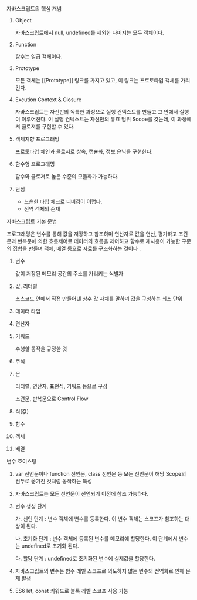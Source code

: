 자바스크립트의 핵심 개념



1. Object 

   자바스크립트에서 null, undefined를 제외한 나머지는 모두 객체이다. 

2. Function

   함수는 일급 객체이다. 

3. Prototype

   모든 객체는 [[Prototype]] 링크를 가지고 있고, 이 링크는 프로토타입 객체를 가리킨다.

4. Excution Context & Closure

   자바스크립트는 자신만의 독특한 과정으로 실행 컨텍스트를 만들고 그 안에서 실행이 이루어진다. 이 실행 컨텍스트는 자신만의 유효 범위 Scope를 갖는데, 이 과정에서 클로저를 구현할 수 있다. 

5. 객체지향 프로그래밍

   프로토타입 체인과 클로저로 상속, 캡슐화, 정보 은닉을 구현한다.

6. 함수형 프로그래밍

   함수와 클로저로 높은 수준의 모듈화가 가능하다. 

7. 단점

   - 느슨한 타입 체크로 디버깅이 어렵다. 
   - 전역 객체의 존재





자바스크립트 기본 문법

프로그래밍은 변수를 통해 값을 저장하고 참조하며 연산자로 값을 연산, 평가하고 조건문과 반복문에 의한 흐름제어로 데이터의 흐름을 제어하고 함수로 재사용이 가능한 구문의 집합을 만들며 객체, 배열 등으로 자료를 구조화하는 것이다 .



1. 변수 

   값이 저장된 메모리 공간의 주소를 가리키는 식별자

2. 값, 리터럴

   소스코드 안에서 직접 만들어낸 상수 값 자체를 말하며 값을 구성하는 최소 단위

3. 데이터 타입

4. 연산자

5. 키워드

   수행할 동작을 규정한 것

6. 주석

7. 문

   리터럴, 연산자, 표현식, 키워드 등으로 구성

   조건문, 반복문으로 Control Flow

8. 식(값)

9. 함수

10. 객체

11. 배열





변수 호이스팅



1. var 선언문이나 function 선언문, class 선언문 등 모든 선언문이 해당 Scope의 선두로 옮겨진 것처럼 동작하는 특성

2. 자바스크립트는 모든 선언문이 선언되기 이전에 참조 가능하다. 

3. 변수 생성 단계

   가. 선언 단계 : 변수 객체에 변수를 등록한다. 이 변수 객체는 스코프가 참조하는 대상이 된다. 

   나. 초기화 단계 : 변수 객체에 등록된 변수를 메모리에 할당한다. 이 단계에서 변수는 undefined로 초기화 된다.

   다. 할당 단계 : undefined로 초기화된 변수에 실제값을 할당한다.

4. 자바스크립트의 변수는 함수 레벨 스코프로 의도하지 않는 변수의 전역화로 인해 문제 발생

5. ES6 let, const  키워드로 블록 레벨 스코프 사용 가능

   

   







